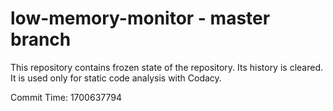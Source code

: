 # low-memory-monitor - master branch

This repository contains frozen state of the repository.
Its history is cleared. It is used only for static code
analysis with Codacy.

Commit Time: 1700637794